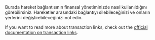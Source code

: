 Burada hareket bağlantısının finansal yönetiminizde nasıl kullanıldığını görebilirsiniz. Hareketler arasındaki bağlantıyı silebileceğinizi ve onların yerlerini değiştirebileceğinizi not edin.

If you want to read more about transaction links, check out the [official documentation on transaction links](https://docs.firefly-iii.org/advanced-concepts/links).